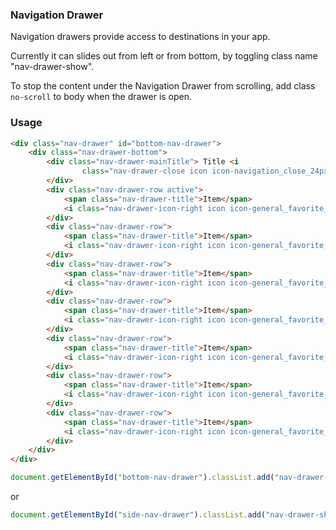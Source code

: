 ### Navigation Drawer
Navigation drawers provide access to destinations in your app.

Currently it can slides out from left or from bottom, by toggling class name "nav-drawer-show".

To stop the content under the Navigation Drawer from scrolling, add class `no-scroll` to body when the drawer is open.

### Usage
```html
<div class="nav-drawer" id="bottom-nav-drawer">
    <div class="nav-drawer-bottom">
        <div class="nav-drawer-mainTitle"> Title <i
                class="nav-drawer-close icon icon-navigation_close_24px"></i>
        </div>
        <div class="nav-drawer-row active">
            <span class="nav-drawer-title">Item</span>
            <i class="nav-drawer-icon-right icon icon-general_favorite_24px"></i>
        </div>
        <div class="nav-drawer-row">
            <span class="nav-drawer-title">Item</span>
            <i class="nav-drawer-icon-right icon icon-general_favorite_24px"></i>
        </div>
        <div class="nav-drawer-row">
            <span class="nav-drawer-title">Item</span>
            <i class="nav-drawer-icon-right icon icon-general_favorite_24px"></i>
        </div>
        <div class="nav-drawer-row">
            <span class="nav-drawer-title">Item</span>
            <i class="nav-drawer-icon-right icon icon-general_favorite_24px"></i>
        </div>
        <div class="nav-drawer-row">
            <span class="nav-drawer-title">Item</span>
            <i class="nav-drawer-icon-right icon icon-general_favorite_24px"></i>
        </div>
        <div class="nav-drawer-row">
            <span class="nav-drawer-title">Item</span>
            <i class="nav-drawer-icon-right icon icon-general_favorite_24px"></i>
        </div>
        <div class="nav-drawer-row">
            <span class="nav-drawer-title">Item</span>
            <i class="nav-drawer-icon-right icon icon-general_favorite_24px"></i>
        </div>
    </div>
</div>
```
```js
document.getElementById("bottom-nav-drawer").classList.add("nav-drawer-show");
```
or
```js
document.getElementById("side-nav-drawer").classList.add("nav-drawer-show");
```
